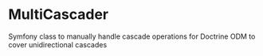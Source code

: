 # MultiCascader
Symfony class to manually handle cascade operations for Doctrine ODM to cover unidirectional cascades
